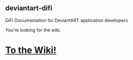 ## deviantart-difi
DiFi Documentation for DeviantART application developers

You're looking for the wiki.

# [To the Wiki!](https://github.com/danopia/deviantart-difi/wiki)
